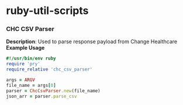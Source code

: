 # ruby-util-scripts
### CHC CSV Parser
**Description**: Used to parse response payload from Change Healthcare
**Example Usage**
```ruby
#!/usr/bin/env ruby
require 'pry'
require_relative 'chc_csv_parser'

args = ARGV
file_name = args[0]
parser = ChcCsvParser.new(file_name)
json_arr = parser.parse_csv
```
